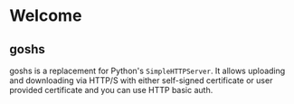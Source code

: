 # Welcome

## goshs

goshs is a replacement for Python's `SimpleHTTPServer`. It allows uploading and downloading via HTTP/S with either self-signed certificate or user provided certificate and you can use HTTP basic auth.

